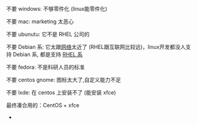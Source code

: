 
不要 windows: 不够零件化 (linux能零件化)

不要 mac: marketing 太恶心

不要 ubunutu: 它不是 RHEL 公司的

不要 Debian 系: 它太跟[网络](https://www.v2ex.com/notes/28380)太近了 (RHEL跟互联网比较远)，linux开发都没人支持 Debian 系, 都是支持 [RHEL 系](https://www.v2ex.com/notes/28390)

不要 fedora: 不是科研人员的标准

不要 centos gnome: 图标太大了,自定义能力不足

不要 lxde: 在 centos 上安装不了 (能安装 xfce)

最终凑合用的：CentOS + xfce

-
